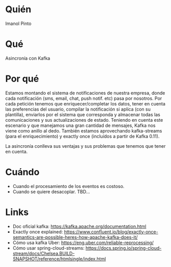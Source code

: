 # Quién
Imanol Pinto

# Qué
Asincronía con Kafka

# Por qué
Estamos montando el sistema de notificaciones de nuestra empresa, donde cada notificación (sms, email, chat, push notif. etc) pasa por nosotros. Por cada petición tenemos que enriquecer/completar los datos, tener en cuenta las preferencias del usuario, compilar la notificación si aplica (con su plantilla), enviarlos por el sistema que corresponda y almacenar todas las comunicaciones y sus actualizaciones de estado.
Teniendo en cuenta este escenario y que manejamos una gran cantidad de mensajes, Kafka nos viene como anillo al dedo.
También estamos aprovechando kafka-streams (para el enriquecimiento) y exactly once (incluídos a partir de Kafka 0.11).

La asincronía conlleva sus ventajas y sus problemas que tenemos que tener en cuenta.

# Cuándo
* Cuando el procesamiento de los eventos es costoso.
* Cuando se quiere desacoplar.
TBD...

# Links
- Doc oficial kafka: https://kafka.apache.org/documentation.html
- Exactly once explained: https://www.confluent.io/blog/exactly-once-semantics-are-possible-heres-how-apache-kafka-does-it/
- Cómo usa kafka Uber: https://eng.uber.com/reliable-reprocessing/
- Cómo usar spring-cloud-streams: https://docs.spring.io/spring-cloud-stream/docs/Chelsea.BUILD-SNAPSHOT/reference/htmlsingle/index.html
